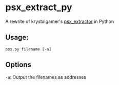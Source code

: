 # psx_extract_py

A rewrite of krystalgamer's [psx_extractor](https://github.com/krystalgamer/spidey-tools/tree/master/psx_extractor) in Python

## Usage:
`psx.py filename [-a]`

## Options
`-a`: Output the filenames as addresses
